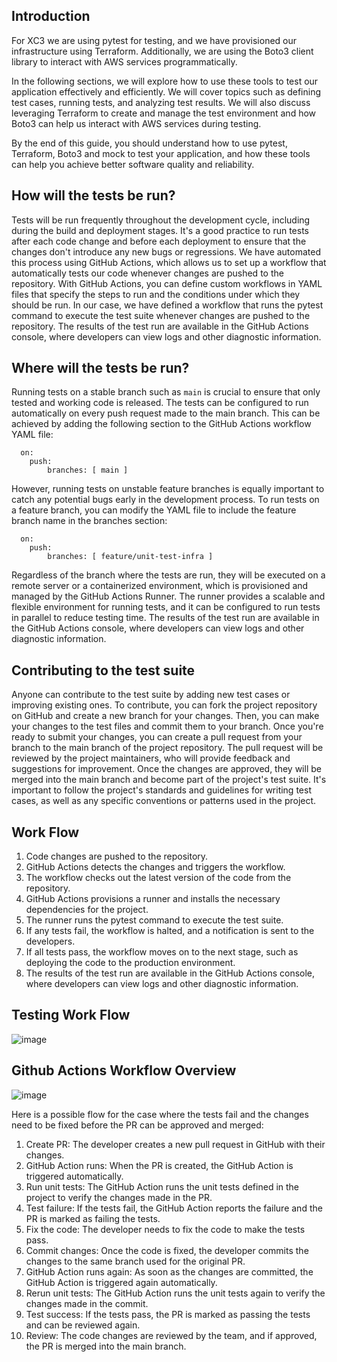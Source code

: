 ## Introduction

For XC3 we are using pytest for testing, and we have provisioned our infrastructure using Terraform. Additionally, we are using the Boto3 client library to interact with AWS services programmatically.

In the following sections, we will explore how to use these tools to test our application effectively and efficiently. We will cover topics such as defining test cases, running tests, and analyzing test results. We will also discuss leveraging Terraform to create and manage the test environment and how Boto3 can help us interact with AWS services during testing.

By the end of this guide, you should understand how to use pytest, Terraform, Boto3 and mock to test your application, and how these tools can help you achieve better software quality and reliability.

## How will the tests be run?

Tests will be run frequently throughout the development cycle, including during the build and deployment stages. It's a good practice to run tests after each code change and before each deployment to ensure that the changes don't introduce any new bugs or regressions. We have automated this process using GitHub Actions, which allows us to set up a workflow that automatically tests our code whenever changes are pushed to the repository. With GitHub Actions, you can define custom workflows in YAML files that specify the steps to run and the conditions under which they should be run. In our case, we have defined a workflow that runs the pytest command to execute the test suite whenever changes are pushed to the repository. The results of the test run are available in the GitHub Actions console, where developers can view logs and other diagnostic information.

## Where will the tests be run?


Running tests on a stable branch such as `main` is crucial to ensure that only tested and working code is released. The tests can be configured to run automatically on every push request made to the main branch. This can be achieved by adding the following section to the GitHub Actions workflow YAML file:

```
  on:
    push:
        branches: [ main ]

```
However, running tests on unstable feature branches is equally important to catch any potential bugs early in the development process. To run tests on a feature branch, you can modify the YAML file to include the feature branch name in the branches section:

```
  on:
    push:
        branches: [ feature/unit-test-infra ]

```

Regardless of the branch where the tests are run, they will be executed on a remote server or a containerized environment, which is provisioned and managed by the GitHub Actions Runner. The runner provides a scalable and flexible environment for running tests, and it can be configured to run tests in parallel to reduce testing time. The results of the test run are available in the GitHub Actions console, where developers can view logs and other diagnostic information.

## Contributing to the test suite

Anyone can contribute to the test suite by adding new test cases or improving existing ones. To contribute, you can fork the project repository on GitHub and create a new branch for your changes. Then, you can make your changes to the test files and commit them to your branch. Once you're ready to submit your changes, you can create a pull request from your branch to the main branch of the project repository. The pull request will be reviewed by the project maintainers, who will provide feedback and suggestions for improvement. Once the changes are approved, they will be merged into the main branch and become part of the project's test suite. It's important to follow the project's standards and guidelines for writing test cases, as well as any specific conventions or patterns used in the project.

## Work Flow

1. Code changes are pushed to the repository.
2. GitHub Actions detects the changes and triggers the workflow.
3. The workflow checks out the latest version of the code from the repository.
4. GitHub Actions provisions a runner and installs the necessary dependencies for the project.
5. The runner runs the pytest command to execute the test suite.
6. If any tests fail, the workflow is halted, and a notification is sent to the developers.
7. If all tests pass, the workflow moves on to the next stage, such as deploying the code to the production environment.
8. The results of the test run are available in the GitHub Actions console, where developers can view logs and other diagnostic information.

## Testing Work Flow


![image](https://user-images.githubusercontent.com/105271892/234582908-831eb98c-8257-4bc7-8b51-a8a1b040b4b3.png)

## Github Actions Workflow Overview

![image](https://github.com/X-CBG/XC3/assets/122358742/ff37c233-7961-40ef-9759-bc642651ae22)

Here is a possible flow for the case where the tests fail and the changes need to be fixed before the PR can be approved and merged:

1. Create PR: The developer creates a new pull request in GitHub with their changes.
2. GitHub Action runs: When the PR is created, the GitHub Action is triggered automatically.
3. Run unit tests: The GitHub Action runs the unit tests defined in the project to verify the changes made in the PR.
4. Test failure: If the tests fail, the GitHub Action reports the failure and the PR is marked as failing the tests.
5. Fix the code: The developer needs to fix the code to make the tests pass.
6. Commit changes: Once the code is fixed, the developer commits the changes to the same branch used for the original PR.
7. GitHub Action runs again: As soon as the changes are committed, the GitHub Action is triggered again automatically.
8. Rerun unit tests: The GitHub Action runs the unit tests again to verify the changes made in the commit.
9. Test success: If the tests pass, the PR is marked as passing the tests and can be reviewed again.
10. Review: The code changes are reviewed by the team, and if approved, the PR is merged into the main branch.

